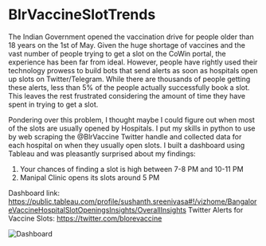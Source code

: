 # BlrVaccineSlotTrends

The Indian Government opened the vaccination drive for people older than 18 years on the 1st of May. Given the huge shortage of vaccines and the vast number of people trying to get a slot on the CoWin portal, the experience has been far from ideal. However, people have rightly used their technology prowess to build bots that send alerts as soon as hospitals open up slots on Twitter/Telegram. While there are thousands of people getting these alerts, less than 5% of the people actually successfully book a slot. This leaves the rest frustrated considering the amount of time they have spent in trying to get a slot.

Pondering over this problem, I thought maybe I could figure out when most of the slots are usually opened by Hospitals. I put my skills in python to use by web scraping the @BlrVaccine Twitter handle and collected data for each hospital on when they usually open slots. I built a dashboard using Tableau and was pleasantly surprised about my findings:
1. Your chances of finding a slot is high between 7-8 PM and 10-11 PM
2. Manipal Clinic opens its slots around 5 PM

Dashboard link:
https://public.tableau.com/profile/sushanth.sreenivasa#!/vizhome/BangaloreVaccineHospitalSlotOpeningsInsights/OverallInsights
Twitter Alerts for Vaccine Slots: https://twitter.com/blorevaccine

![Dashboard](https://media-exp1.licdn.com/dms/image/C4D22AQHfS8Kz5qnfjA/feedshare-shrink_800/0/1621263394611?e=1630540800&v=beta&t=ijinen_Fs3ktjVqhVmIhCCyKxA7DX8Rl8E_TMkhp6Iw)
